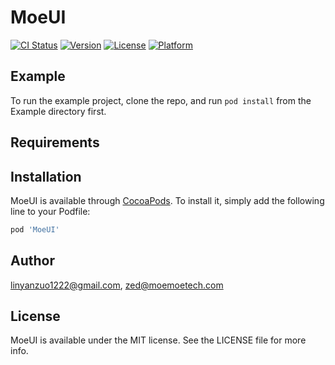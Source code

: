 # MoeUI

[![CI Status](https://img.shields.io/travis/linyanzuo1222@gmail.com/MoeUI.svg?style=flat)](https://travis-ci.org/linyanzuo1222@gmail.com/MoeUI)
[![Version](https://img.shields.io/cocoapods/v/MoeUI.svg?style=flat)](https://cocoapods.org/pods/MoeUI)
[![License](https://img.shields.io/cocoapods/l/MoeUI.svg?style=flat)](https://cocoapods.org/pods/MoeUI)
[![Platform](https://img.shields.io/cocoapods/p/MoeUI.svg?style=flat)](https://cocoapods.org/pods/MoeUI)

## Example

To run the example project, clone the repo, and run `pod install` from the Example directory first.

## Requirements

## Installation

MoeUI is available through [CocoaPods](https://cocoapods.org). To install
it, simply add the following line to your Podfile:

```ruby
pod 'MoeUI'
```

## Author

linyanzuo1222@gmail.com, zed@moemoetech.com

## License

MoeUI is available under the MIT license. See the LICENSE file for more info.
